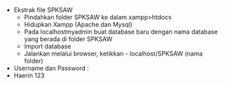   - Ekstrak file SPKSAW 
	- Pindahkan folder SPKSAW ke dalam xampp>htdocs
	- Hidupkan Xampp (Apache dan Mysql)
	- Pada localhostmyadmin buat database baru dengan nama database yang berada di folder SPKSAW
	- Import database
	- Jalankan melalui browser, ketikkan - localhost/SPKSAW (nama folder)
  - Username dan Password :
  - Haerin 123
